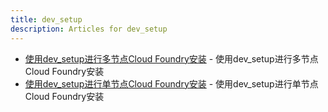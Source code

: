 ```yaml
---
title: dev_setup
description: Articles for dev_setup
---
```


* [使用dev_setup进行多节点Cloud Foundry安装](/deploy/dev_setup-Multi-Node.html) - 使用dev_setup进行多节点Cloud Foundry安装
* [使用dev_setup进行单节点Cloud Foundry安装](/deploy/dev_setup-Single-Node.html) - 使用dev_setup进行单节点Cloud Foundry安装
